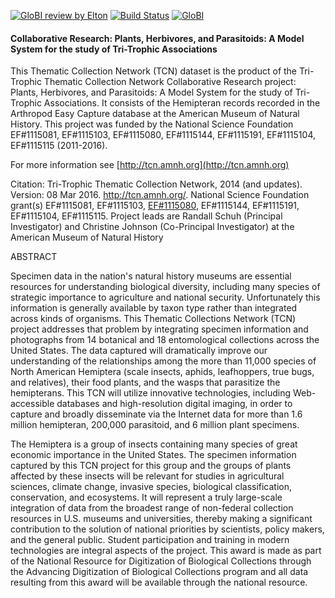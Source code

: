 [![GloBI review by Elton](https://github.com/globalbioticinteractions/AEC-NA_PlantBugPBI/actions/workflows/review.yml/badge.svg)](https://github.com/globalbioticinteractions/AEC-NA_PlantBugPBI/actions) [![Build Status](https://app.travis-ci.com/globalbioticinteractions/AEC-NA_PlantBugPBI.svg)](https://app.travis-ci.com/globalbioticinteractions/AEC-NA_PlantBugPBI)  [![GloBI](https://api.globalbioticinteractions.org/interaction.svg?accordingTo=globi:globalbioticinteractions/AEC-NA_PlantBugPBI)](https://globalbioticinteractions.org/?accordingTo=globi:globalbioticinteractions/AEC-NA_PlantBugPBI) 

#### Collaborative Research: Plants, Herbivores, and Parasitoids: A Model System for the study of Tri-Trophic Associations


This Thematic Collection Network (TCN) dataset is the product of the Tri-Trophic Thematic Collection Network Collaborative Research project: Plants, Herbivores, and Parasitoids: A Model System for the study of Tri-Trophic Associations. It consists of the Hemipteran records recorded in the Arthropod Easy Capture database at the American Museum of Natural History. This project was funded by the National Science Foundation EF#1115081, EF#1115103, EF#1115080, EF#1115144, EF#1115191, EF#1115104, EF#1115115 (2011-2016).

For more information see [http://tcn.amnh.org](http://tcn.amnh.org)

Citation: Tri-Trophic Thematic Collection Network, 2014 (and updates). Version: 08 Mar 2016. http://tcn.amnh.org/. National Science Foundation grant(s) EF#1115081, EF#1115103, [EF#1115080](https://www.nsf.gov/awardsearch/showAward?AWD_ID=1115080), EF#1115144, EF#1115191, EF#1115104, EF#1115115. Project leads are Randall Schuh (Principal Investigator) and Christine  Johnson (Co-Principal Investigator) at the American Museum of Natural History 

ABSTRACT

Specimen data in the nation's natural history museums are essential resources for understanding biological diversity, including many species of strategic importance to agriculture and national security. Unfortunately this information is generally available by taxon type rather than integrated across kinds of organisms. This Thematic Collections Network (TCN) project addresses that problem by integrating specimen information and photographs from 14 botanical and 18 entomological collections across the United States. The data captured will dramatically improve our understanding of the relationships among the more than 11,000 species of North American Hemiptera (scale insects, aphids, leafhoppers, true bugs, and relatives), their food plants, and the wasps that parasitize the hemipterans. This TCN will utilize innovative technologies, including Web-accessible databases and high-resolution digital imaging, in order to capture and broadly disseminate via the Internet data for more than 1.6 million hemipteran, 200,000 parasitoid, and 6 million plant specimens.

The Hemiptera is a group of insects containing many species of great economic importance in the United States. The specimen information captured by this TCN project for this group and the groups of plants affected by these insects will be relevant for studies in agricultural sciences, climate change, invasive species, biological classification, conservation, and ecosystems. It will represent a truly large-scale integration of data from the broadest range of non-federal collection resources in U.S. museums and universities, thereby making a significant contribution to the solution of national priorities by scientists, policy makers, and the general public. Student participation and training in modern technologies are integral aspects of the project. This award is made as part of the National Resource for Digitization of Biological Collections through the Advancing Digitization of Biological Collections program and all data resulting from this award will be available through the national resource.



